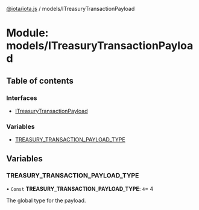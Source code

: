 [@iota/iota.js](../README.md) / models/ITreasuryTransactionPayload

# Module: models/ITreasuryTransactionPayload

## Table of contents

### Interfaces

- [ITreasuryTransactionPayload](../interfaces/models_itreasurytransactionpayload.itreasurytransactionpayload.md)

### Variables

- [TREASURY\_TRANSACTION\_PAYLOAD\_TYPE](models_itreasurytransactionpayload.md#treasury_transaction_payload_type)

## Variables

### TREASURY\_TRANSACTION\_PAYLOAD\_TYPE

• `Const` **TREASURY\_TRANSACTION\_PAYLOAD\_TYPE**: ``4``= 4

The global type for the payload.

